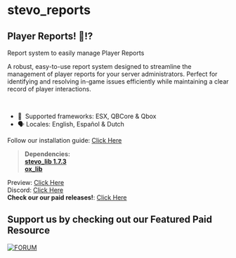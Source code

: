 # stevo_reports
## Player Reports! 💬⁉️
Report system to easily manage Player Reports 

A robust, easy-to-use report system designed to streamline the management of player reports for your server administrators. Perfect for identifying and resolving in-game issues efficiently while maintaining a clear record of player interactions.

﻿
- :bank: ﻿﻿﻿ Supported frameworks: ESX, QBCore & Qbox
- :speaking_head:  Locales: English, Español & Dutch

Follow our installation guide: [Click Here](https://docs.stevoscripts.com/free-scripts/stevo_reports)
﻿
> **Dependencies:**
> <br>
> **[stevo_lib 1.7.3](https://github.com/stevoscriptsteam/stevo_lib/releases/tag/1.7.3)**
> <br>
> **[ox_lib](https://github.com/overextended/ox_lib/releases/tag/v3.24.0)**

Preview: [Click Here](https://youtu.be/L50Yst7Us-o)
<br>
Discord: [Click Here](https://discord.gg/stevoscripts)
<br>
**Check our our paid releases!**: [Click Here](https://store.stevoscripts.com/)

## Support us by checking out our Featured Paid Resource 
[![FORUM](https://github.com/user-attachments/assets/64ea1a30-f5f3-40bb-9ba0-7e309ff67d90)](https://store.stevoscripts.com/package/6448032)
